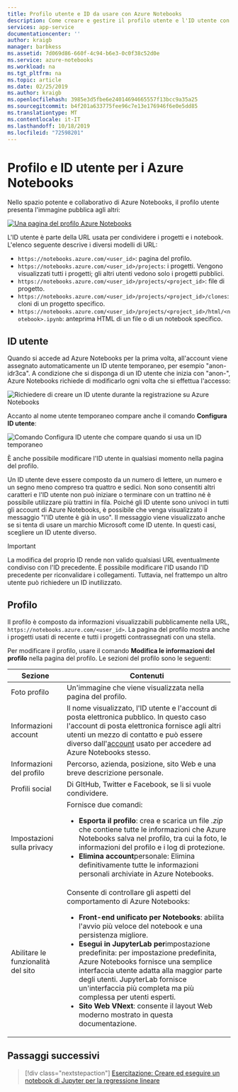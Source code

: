 ```yaml
---
title: Profilo utente e ID da usare con Azure Notebooks
description: Come creare e gestire il profilo utente e l'ID utente con Azure Notebooks, che diventa parte dell'URL dei notebook condivisi.
services: app-service
documentationcenter: ''
author: kraigb
manager: barbkess
ms.assetid: 7d069d86-660f-4c94-b6e3-0c0f38c52d0e
ms.service: azure-notebooks
ms.workload: na
ms.tgt_pltfrm: na
ms.topic: article
ms.date: 02/25/2019
ms.author: kraigb
ms.openlocfilehash: 3985e3d5fbe6e24014694665557f13bcc9a35a25
ms.sourcegitcommit: b4f201a633775fee96c7e13e176946f6e0e5dd85
ms.translationtype: MT
ms.contentlocale: it-IT
ms.lasthandoff: 10/18/2019
ms.locfileid: "72598201"
---
```

# <a name="your-profile-and-user-id-for-azure-notebooks"></a>Profilo e ID utente per i Azure Notebooks

Nello spazio potente e collaborativo di Azure Notebooks, il profilo utente presenta l'immagine pubblica agli altri:

[![Una pagina del profilo Azure Notebooks](media/accounts/profile-page.png)](media/accounts/profile-page.png#lightbox)

L'ID utente è parte della URL usata per condividere i progetti e i notebook. L'elenco seguente descrive i diversi modelli di URL:

- `https://notebooks.azure.com/<user_id>`: pagina del profilo.
- `https://notebooks.azure.com/<user_id>/projects`: i progetti. Vengono visualizzati tutti i progetti; gli altri utenti vedono solo i progetti pubblici.
- `https://notebooks.azure.com/<user_id>/projects/<project_id>`: file di progetto.
- `https://notebooks.azure.com/<user_id>/projects/<project_id>/clones`: cloni di un progetto specifico.
- `https://notebooks.azure.com/<user_id>/projects/<project_id>/html/<notebook>.ipynb`: anteprima HTML di un file o di un notebook specifico.

## <a name="your-user-id"></a>ID utente

Quando si accede ad Azure Notebooks per la prima volta, all'account viene assegnato automaticamente un ID utente temporaneo, per esempio "anon-idr3ca". A condizione che si disponga di un ID utente che inizia con "anon-", Azure Notebooks richiede di modificarlo ogni volta che si effettua l'accesso:

![Richiedere di creare un ID utente durante la registrazione su Azure Notebooks](media/accounts/create-user-id.png)

Accanto al nome utente temporaneo compare anche il comando **Configura ID utente**:

![Comando Configura ID utente che compare quando si usa un ID temporaneo](media/accounts/configure-user-id-command.png)

È anche possibile modificare l'ID utente in qualsiasi momento nella pagina del profilo.

Un ID utente deve essere composto da un numero di lettere, un numero e un segno meno compreso tra quattro e sedici. Non sono consentiti altri caratteri e l'ID utente non può iniziare o terminare con un trattino né è possibile utilizzare più trattini in fila. Poiché gli ID utente sono univoci in tutti gli account di Azure Notebooks, è possibile che venga visualizzato il messaggio "l'ID utente è già in uso". Il messaggio viene visualizzato anche se si tenta di usare un marchio Microsoft come ID utente. In questi casi, scegliere un ID utente diverso.

> [!Important]
> La modifica del proprio ID rende non valido qualsiasi URL eventualmente condiviso con l'ID precedente. È possibile modificare l'ID usando l'ID precedente per riconvalidare i collegamenti. Tuttavia, nel frattempo un altro utente può richiedere un ID inutilizzato.

## <a name="your-profile"></a>Profilo

Il profilo è composto da informazioni visualizzabili pubblicamente nella URL, `https://notebooks.azure.com/<user_id>`. La pagina del profilo mostra anche i progetti usati di recente e tutti i progetti contrassegnati con una stella.

Per modificare il profilo, usare il comando **Modifica le informazioni del profilo** nella pagina del profilo. Le sezioni del profilo sono le seguenti:

| Sezione | Contenuti |
| --- | --- |
| Foto profilo | Un'immagine che viene visualizzata nella pagina del profilo. |
| Informazioni account | Il nome visualizzato, l'ID utente e l'account di posta elettronica pubblico. In questo caso l'account di posta elettronica fornisce agli altri utenti un mezzo di contatto e può essere diverso dall'[account](azure-notebooks-user-account.md) usato per accedere ad Azure Notebooks stesso. |
| Informazioni del profilo | Percorso, azienda, posizione, sito Web e una breve descrizione personale. |
| Profili social | Di GItHub, Twitter e Facebook, se li si vuole condividere. |
| Impostazioni sulla privacy | Fornisce due comandi:<ul><li>**Esporta il profilo**: crea e scarica un file *.zip* che contiene tutte le informazioni che Azure Notebooks salva nel profilo, tra cui la foto, le informazioni del profilo e i log di protezione.</li><li>**Elimina account**personale: Elimina definitivamente tutte le informazioni personali archiviate in Azure Notebooks.</li></ul> |
| Abilitare le funzionalità del sito | Consente di controllare gli aspetti del comportamento di Azure Notebooks:<ul><li>**Front-end unificato per Notebooks**: abilita l'avvio più veloce del notebook e una persistenza migliore.</li><li>**Esegui in JupyterLab per**impostazione predefinita: per impostazione predefinita, Azure Notebooks fornisce una semplice interfaccia utente adatta alla maggior parte degli utenti. JupyterLab fornisce un'interfaccia più completa ma più complessa per utenti esperti.</li><li>**Sito Web VNext**: consente il layout Web moderno mostrato in questa documentazione.</li></ul> |

## <a name="next-steps"></a>Passaggi successivi  

> [!div class="nextstepaction"]
> [Esercitazione: Creare ed eseguire un notebook di Jupyter per la regressione lineare](tutorial-create-run-jupyter-notebook.md)
